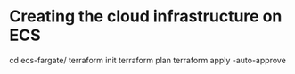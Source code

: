 # Creating the cloud infrastructure on ECS



cd ecs-fargate/
terraform init
terraform plan
terraform apply -auto-approve


